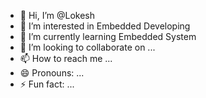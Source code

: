 - 👋 Hi, I’m @Lokesh
- 👀 I’m interested in Embedded Developing
- 🌱 I’m currently learning Embedded System
- 💞️ I’m looking to collaborate on ...
- 📫 How to reach me ...
- 😄 Pronouns: ...
- ⚡ Fun fact: ...

<!---
Lokesh0435/Lokesh0435 is a ✨ special ✨ repository because its `README.md` (this file) appears on your GitHub profile.
You can click the Preview link to take a look at your changes.
--->
